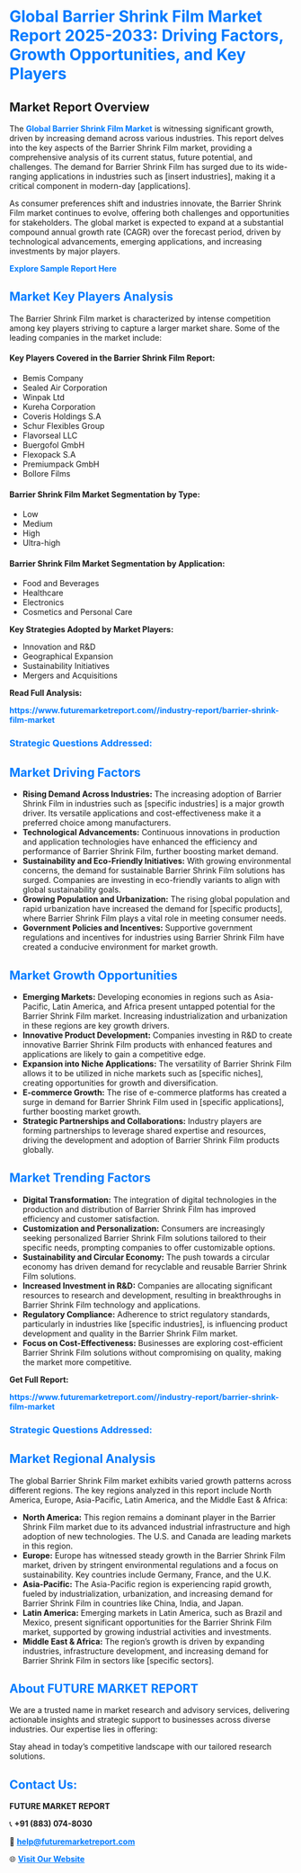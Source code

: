 <h1 style="color: #007BFF;">Global Barrier Shrink Film Market Report 2025-2033: Driving Factors, Growth Opportunities, and Key Players</h1>

<section id="overview">
<h2>Market Report Overview</h2>
<p>The <a href="https://www.futuremarketreport.com//industry-report/barrier-shrink-film-market" style="color: #007BFF; text-decoration: none;"><strong>Global Barrier Shrink Film Market</strong></a> is witnessing significant growth, driven by increasing demand across various industries. This report delves into the key aspects of the Barrier Shrink Film market, providing a comprehensive analysis of its current status, future potential, and challenges. The demand for Barrier Shrink Film has surged due to its wide-ranging applications in industries such as [insert industries], making it a critical component in modern-day [applications].</p>
<p>As consumer preferences shift and industries innovate, the Barrier Shrink Film market continues to evolve, offering both challenges and opportunities for stakeholders. The global market is expected to expand at a substantial compound annual growth rate (CAGR) over the forecast period, driven by technological advancements, emerging applications, and increasing investments by major players.</p>
</section>

<section id="overview">
<p><a href="https://www.futuremarketreport.com//request-sample/reportId=57792" style="color: #007BFF; text-decoration: none;"><strong>Explore Sample Report Here</strong></a></p>
</section>

<section id="key-players">
<h2 style="color: #007BFF;">Market Key Players Analysis</h2>
<p>The Barrier Shrink Film market is characterized by intense competition among key players striving to capture a larger market share. Some of the leading companies in the market include:</p>
<h4>Key Players Covered in the Barrier Shrink Film Report:</h4>
<ul><li>Bemis Company</li><li>Sealed Air Corporation</li><li>Winpak Ltd</li><li>Kureha Corporation</li><li>Coveris Holdings S.A</li><li>Schur Flexibles Group</li><li>Flavorseal LLC</li><li>Buergofol GmbH</li><li>Flexopack S.A</li><li>Premiumpack GmbH</li><li>Bollore Films</li></ul>
<h4>Barrier Shrink Film Market Segmentation by Type:</h4>
<ul><li>Low</li><li>Medium</li><li>High</li><li>Ultra-high</li></ul>

<h4>Barrier Shrink Film Market Segmentation by Application:</h4>
<ul><li>Food and Beverages</li><li>Healthcare</li><li>Electronics</li><li>Cosmetics and Personal Care</li></ul>
<p><strong>Key Strategies Adopted by Market Players:</strong></p>
<ul>
<li>Innovation and R&D</li>
<li>Geographical Expansion</li>
<li>Sustainability Initiatives</li>
<li>Mergers and Acquisitions</li>
</ul>
</section>

<section>
<p><strong>Read Full Analysis: </strong></p><a href="https://www.futuremarketreport.com//industry-report/barrier-shrink-film-market" style="color: #007BFF; text-decoration: none;"><strong>https://www.futuremarketreport.com//industry-report/barrier-shrink-film-market</strong></a>
<h3 style="color: #007BFF;">Strategic Questions Addressed:</h3>
</section>

<section id="driving-factors">
<h2 style="color: #007BFF;">Market Driving Factors</h2>
<ul>
<li><strong>Rising Demand Across Industries:</strong> The increasing adoption of Barrier Shrink Film in industries such as [specific industries] is a major growth driver. Its versatile applications and cost-effectiveness make it a preferred choice among manufacturers.</li>
<li><strong>Technological Advancements:</strong> Continuous innovations in production and application technologies have enhanced the efficiency and performance of Barrier Shrink Film, further boosting market demand.</li>
<li><strong>Sustainability and Eco-Friendly Initiatives:</strong> With growing environmental concerns, the demand for sustainable Barrier Shrink Film solutions has surged. Companies are investing in eco-friendly variants to align with global sustainability goals.</li>
<li><strong>Growing Population and Urbanization:</strong> The rising global population and rapid urbanization have increased the demand for [specific products], where Barrier Shrink Film plays a vital role in meeting consumer needs.</li>
<li><strong>Government Policies and Incentives:</strong> Supportive government regulations and incentives for industries using Barrier Shrink Film have created a conducive environment for market growth.</li>
</ul>
</section>

<section id="growth-opportunities">
<h2 style="color: #007BFF;">Market Growth Opportunities</h2>
<ul>
<li><strong>Emerging Markets:</strong> Developing economies in regions such as Asia-Pacific, Latin America, and Africa present untapped potential for the Barrier Shrink Film market. Increasing industrialization and urbanization in these regions are key growth drivers.</li>
<li><strong>Innovative Product Development:</strong> Companies investing in R&D to create innovative Barrier Shrink Film products with enhanced features and applications are likely to gain a competitive edge.</li>
<li><strong>Expansion into Niche Applications:</strong> The versatility of Barrier Shrink Film allows it to be utilized in niche markets such as [specific niches], creating opportunities for growth and diversification.</li>
<li><strong>E-commerce Growth:</strong> The rise of e-commerce platforms has created a surge in demand for Barrier Shrink Film used in [specific applications], further boosting market growth.</li>
<li><strong>Strategic Partnerships and Collaborations:</strong> Industry players are forming partnerships to leverage shared expertise and resources, driving the development and adoption of Barrier Shrink Film products globally.</li>
</ul>
</section>

<section id="trending-factors">
<h2 style="color: #007BFF;">Market Trending Factors</h2>
<ul>
<li><strong>Digital Transformation:</strong> The integration of digital technologies in the production and distribution of Barrier Shrink Film has improved efficiency and customer satisfaction.</li>
<li><strong>Customization and Personalization:</strong> Consumers are increasingly seeking personalized Barrier Shrink Film solutions tailored to their specific needs, prompting companies to offer customizable options.</li>
<li><strong>Sustainability and Circular Economy:</strong> The push towards a circular economy has driven demand for recyclable and reusable Barrier Shrink Film solutions.</li>
<li><strong>Increased Investment in R&D:</strong> Companies are allocating significant resources to research and development, resulting in breakthroughs in Barrier Shrink Film technology and applications.</li>
<li><strong>Regulatory Compliance:</strong> Adherence to strict regulatory standards, particularly in industries like [specific industries], is influencing product development and quality in the Barrier Shrink Film market.</li>
<li><strong>Focus on Cost-Effectiveness:</strong> Businesses are exploring cost-efficient Barrier Shrink Film solutions without compromising on quality, making the market more competitive.</li>
</ul>
</section>

<section>
<p><strong>Get Full Report: </strong></p><a href="https://www.futuremarketreport.com//industry-report/barrier-shrink-film-market" style="color: #007BFF; text-decoration: none;"><strong>https://www.futuremarketreport.com//industry-report/barrier-shrink-film-market</strong></a>
<h3 style="color: #007BFF;">Strategic Questions Addressed:</h3>
</section>


<section id="regional-analysis">
<h2 style="color: #007BFF;">Market Regional Analysis</h2>
<p>The global Barrier Shrink Film market exhibits varied growth patterns across different regions. The key regions analyzed in this report include North America, Europe, Asia-Pacific, Latin America, and the Middle East & Africa:</p>
<ul>
<li><strong>North America:</strong> This region remains a dominant player in the Barrier Shrink Film market due to its advanced industrial infrastructure and high adoption of new technologies. The U.S. and Canada are leading markets in this region.</li>
<li><strong>Europe:</strong> Europe has witnessed steady growth in the Barrier Shrink Film market, driven by stringent environmental regulations and a focus on sustainability. Key countries include Germany, France, and the U.K.</li>
<li><strong>Asia-Pacific:</strong> The Asia-Pacific region is experiencing rapid growth, fueled by industrialization, urbanization, and increasing demand for Barrier Shrink Film in countries like China, India, and Japan.</li>
<li><strong>Latin America:</strong> Emerging markets in Latin America, such as Brazil and Mexico, present significant opportunities for the Barrier Shrink Film market, supported by growing industrial activities and investments.</li>
<li><strong>Middle East & Africa:</strong> The region’s growth is driven by expanding industries, infrastructure development, and increasing demand for Barrier Shrink Film in sectors like [specific sectors].</li>
</ul>
</section>

<footer>
<h2 style="color: #007BFF;">About FUTURE MARKET REPORT</h2>
<p>We are a trusted name in market research and advisory services, delivering actionable insights and strategic support to businesses across diverse industries. Our expertise lies in offering:</p>

<p>Stay ahead in today’s competitive landscape with our tailored research solutions.</p>

<h2 style="color: #007BFF;">Contact Us:</h2>
<p><strong>FUTURE MARKET REPORT</strong></p>
<p>📞 <strong>+91 (883) 074-8030</strong></p>
<p>📧 <strong><a href="mailto:help@futuremarketreport.com" style="color: #007BFF;">help@futuremarketreport.com</a></strong></p>
<p>🌐 <strong><a href="https://www.futuremarketreport.com/" style="color: #007BFF;">Visit Our Website</a></strong></p>
</footer>